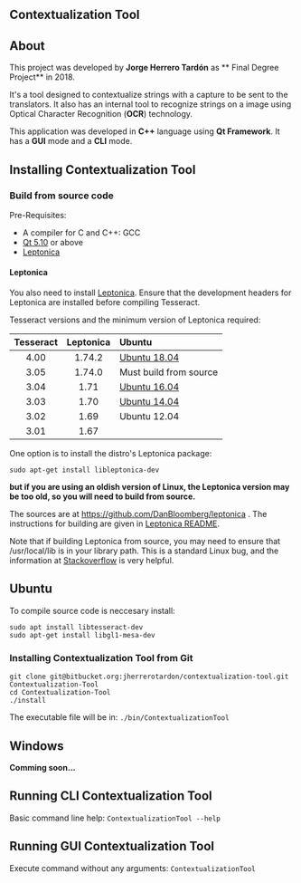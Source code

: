 ## Contextualization Tool

## About

This project was developed by **Jorge Herrero Tardón** as **
Final Degree Project** in 2018.

It's a tool designed to contextualize strings with a capture to be sent to the translators. It also has an internal tool to recognize strings on a image using Optical Character Recognition (**OCR**) technology.

This application was developed in **C++** language using **Qt Framework**. It has a **GUI** mode and a **CLI** mode.

## Installing Contextualization Tool

### Build from source code

Pre-Requisites:
- A compiler for C and C++: GCC
- [Qt 5.10](https://www.qt.io/download) or above
- [Leptonica](http://www.leptonica.org/)

#### Leptonica

You also need to install [Leptonica](http://www.leptonica.org/). Ensure that the development headers for Leptonica are installed before compiling Tesseract.

Tesseract versions and the minimum version of Leptonica required:

**Tesseract** | **Leptonica** | **Ubuntu**
:-------------------: | :---------------------------------------: | :---------
4.00 | 1.74.2 | [Ubuntu 18.04](https://packages.ubuntu.com/bionic/tesseract-ocr)
3.05 | 1.74.0 | Must build from source
3.04 | 1.71 | [Ubuntu 16.04](http://packages.ubuntu.com/xenial/tesseract-ocr)
3.03 | 1.70 | [Ubuntu 14.04](http://packages.ubuntu.com/trusty/tesseract-ocr)
3.02 | 1.69 | Ubuntu 12.04
3.01 | 1.67 |

One option is to install the distro's Leptonica package:

```
sudo apt-get install libleptonica-dev
```

**but if you are using an oldish version of Linux, the Leptonica version may be too old, so you will need to build from source.**

The sources are at https://github.com/DanBloomberg/leptonica . The instructions for building are given in [Leptonica README](http://www.leptonica.org/source/README.html).

Note that if building Leptonica from source, you may need to ensure that /usr/local/lib is in your library path. This is a standard Linux bug, and the information at [Stackoverflow](http://stackoverflow.com/questions/4743233/is-usr-local-lib-searched-for-shared-libraries) is very helpful.

## Ubuntu

To compile source code is neccesary install:
```
sudo apt install libtesseract-dev
sudo apt-get install libgl1-mesa-dev
```

### Installing Contextualization Tool from Git

```
git clone git@bitbucket.org:jherrerotardon/contextualization-tool.git Contextualization-Tool
cd Contextualization-Tool
./install
```

The executable file will be in:
`./bin/ContextualizationTool`

## Windows

**Comming soon...**

## Running CLI Contextualization Tool

Basic command line help:
	`ContextualizationTool --help`

## Running GUI Contextualization Tool

Execute command without any arguments:
	`ContextualizationTool`
